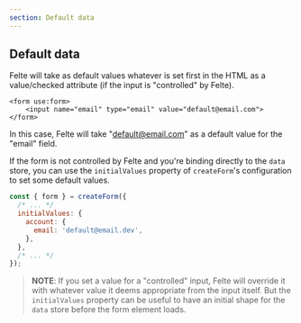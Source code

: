 ```yaml
---
section: Default data
---
```


## Default data

Felte will take as default values whatever is set first in the HTML as a value/checked attribute (if the input is "controlled" by Felte).

```
<form use:form>
    <input name="email" type="email" value="default@email.com">
</form>
```

In this case, Felte will take "default@email.com" as a default value for the "email" field.

If the form is not controlled by Felte and you're binding directly to the `data` store, you can use the `initialValues` property of `createForm`'s configuration to set some default values.

```javascript
const { form } = createForm({
  /* ... */
  initialValues: {
    account: {
      email: 'default@email.dev',
    },
  },
  /* ... */
});
```

> **NOTE**: If you set a value for a "controlled" input, Felte will override it with whatever value it deems appropriate from the input itself. But the `initialValues` property can be useful to have an initial shape for the `data` store before the form element loads.
